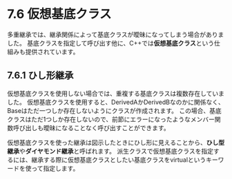 # 7.6 仮想基底クラス

多重継承では、継承関係によって基底クラスが曖昧になってしまう場合がありました。
基底クラスを指定して呼び出す他に、C++では**仮想基底クラス**という仕組みも提供されています。

## 7.6.1 ひし形継承
仮想基底クラスを使用しない場合では、重複する基底クラスは複数存在していました。
仮想基底クラスを使用すると、DerivedAかDerivedBなのかに関係なく、Baseはただ一つしか存在しないようにクラスが作成されます。
この場合、基底クラスはただ1つしか存在しないので、前節にエラーになったようなメンバー関数呼び出しも曖昧になることなく呼び出すことができます。

仮想基底クラスを使った継承は図示したときにひし形に見えることから、**ひし型継承**や**ダイヤモンド継承**と呼ばれます。
派生クラスで仮想基底クラスを指定するには、継承する際に仮想基底クラスとしたい基底クラスをvirtualというキーワードを使って指定します。
